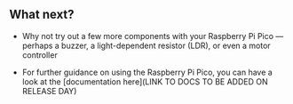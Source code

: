 ## What next?

- Why not try out a few more components with your Raspberry Pi Pico — perhaps a buzzer, a light-dependent resistor (LDR), or even a motor controller

- For further guidance on using the Raspberry Pi Pico, you can have a look at the [documentation here](LINK TO DOCS TO BE ADDED ON RELEASE DAY)
